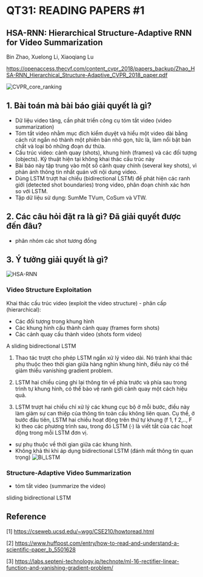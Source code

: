 # QT31: READING PAPERS #1

## HSA-RNN: Hierarchical Structure-Adaptive RNN for Video Summarization 
Bin Zhao, Xuelong Li, Xiaoqiang Lu

https://openaccess.thecvf.com/content_cvpr_2018/papers_backup/Zhao_HSA-RNN_Hierarchical_Structure-Adaptive_CVPR_2018_paper.pdf

![CVPR_core_ranking](https://user-images.githubusercontent.com/79246748/118426941-5e958780-b6f6-11eb-9ff6-a2210d9e749f.png)


## 1. Bài toán mà bài báo giải quyết là gì? 
- Dữ liệu video tăng, cần phát triển công cụ tóm tắt video (video summarization)
- Tóm tắt video nhằm mục đích kiểm duyệt và hiểu một video dài bằng cách rút ngắn nó thành một phiên bản nhỏ gọn, tức là, làm nổi bật bản chất và loại bỏ những đoạn dư thừa. 
- Cấu trúc video: cảnh quay (shots), khung hình (frames) và các đối tượng (objects). Kỹ thuật hiện tại không khai thác cấu trúc này 
- Bài báo này tập trung vào một số cảnh quay chính (several key shots), vì phản ánh thông tin nhất quán với nội dung video. 
- Dùng LSTM trượt hai chiều (bidirectional LSTM) để phát hiện các ranh giới (detected shot boundaries) trong video, phân đoạn chính xác hơn so với LSTM.
- Tập dữ liệu sử dụng: SumMe TVum, CoSum và VTW.  
## 2. Các câu hỏi đặt ra là gì? Đã giải quyết được đến đâu?

- phân nhóm các shot tương đồng

## 3. Ý tưởng giải quyết là gì?

![HSA-RNN](https://user-images.githubusercontent.com/79246748/118468649-2eb6a600-b72f-11eb-9d7d-6b93c933a937.png)

### Video Structure Exploitation
Khai thác cấu trúc video (exploit the video structure) - phân cấp (hierarchical): 
- Các đối tượng trong khung hình 
- Các khung hình cấu thành cảnh quay (frames form shots)
- Các cảnh quay cấu thành video (shots form video)

A sliding bidirectional LSTM

1) Thao tác trượt cho phép LSTM ngắn xử lý video dài. Nó tránh khai thác phụ thuộc theo thời gian giữa hàng nghìn khung hình, điều này có thể giảm thiểu vanishing gradient problem.

2) LSTM hai chiều cùng ghi lại thông tin về phía trước và phía sau trong trình tự khung hình, có thể bảo vệ ranh giới cảnh quay một cách hiệu quả.

3) LSTM trượt hai chiều chỉ xử lý các khung cục bộ ở mỗi bước, điều này làm giảm sự can thiệp của thông tin toàn cầu không liên quan. Cụ thể, ở bước đầu tiên, LSTM hai chiều hoạt động trên thứ tự khung (f 1, f 2,.., F k) theo các phương trình sau, trong đó LSTM (·) là viết tắt của các hoạt động trong mỗi LSTM
đơn vị.

  - sự phụ thuộc về thời gian giữa các khung hình.
  - Không khả thi khi áp dụng bidirectional LSTM (đánh mất thông tin quan trọng)
  ![Bi_LSTM](https://user-images.githubusercontent.com/79246748/118460404-de3b4a80-b726-11eb-836b-53f1eef8b2e3.png)

### Structure-Adaptive Video Summarization

- tóm tắt video (summarize the video)

sliding bidirectional LSTM
 

## Reference 

[1] https://cseweb.ucsd.edu/~wgg/CSE210/howtoread.html

[2] https://www.huffpost.com/entry/how-to-read-and-understand-a-scientific-paper_b_5501628

[3] https://labs.septeni-technology.jp/technote/ml-16-rectifier-linear-function-and-vanishing-gradient-problem/



